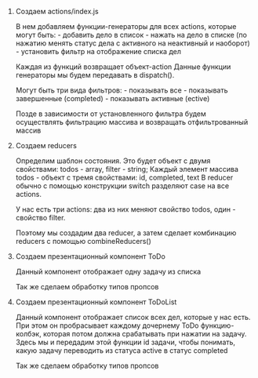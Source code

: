 1. Создаем actions/index.js 

    В нем добавляем функции-генераторы для всех actions, которые могут быть: 
        - добавить дело в список
        - нажать на дело в списке (по нажатию менять статус дела с активного на неактивный и наоборот)
        - установить фильтр на отображение списка дел
    
    Каждая из функций возвращает объект-action
    Данные функции генераторы мы будем передавать в dispatch().

    Могут быть три вида фильтров:
        - показывать все
        - показывать завершенные (completed)
        - показывать активные (ective)

    Позде в зависимости от установленного фильтра будем осуществлять фильтрацию массива и возвращать отфильтрованный массив

2. Создаем reducers

    Определим шаблон состояния. Это будет объект с двумя свойствами: todos - array, filter - string;
    Каждый элемент массива todos - объект с тремя свойствами: id, completed, text
    В reducer обычно с помощью конструкции switch разделяют case на все actions.

    У нас есть три actions: два из них меняют свойство todos, один - свойство filter.

    Поэтому мы создадим два reducer, а затем сделает комбинацию reducers с помощью combineReducers()

3. Создаем презентационный компонент ToDo

    Данный компонент отображает одну задачу из списка

    Так же сделаем обработку типов пропсов

4. Создаем презентационный компонент ToDoList

    Данный компонент отображает список всех дел, которые у нас есть. При этом он пробрасывает каждому дочернему ToDo функцию-колбэк, которая потом должна срабатывать при нажатии на задачу. Здесь мы и передадим этой функции id задачи, чтобы понимать, какую задачу переводить из статуса active в статус completed

    Так же сделаем обработку типов пропсов




